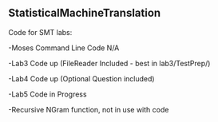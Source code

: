 ## StatisticalMachineTranslation
Code for SMT labs:

-Moses Command Line Code N/A

-Lab3 Code up (FileReader Included - best in lab3/TestPrep/)

-Lab4 Code up (Optional Question included)

-Lab5 Code in Progress

-Recursive NGram function, not in use with code
